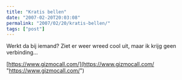 ```yaml
---
title: "Kratis bellen"
date: "2007-02-20T20:03:08"
permalink: "2007/02/20/kratis-bellen/"
tags: ["post"]
---
```

Werkt da bij iemand? Ziet er weer wreed cool uit, maar ik krijg geen verbinding…

[https://www.gizmocall.com/](https://www.gizmocall.com/ "https://www.gizmocall.com/")

